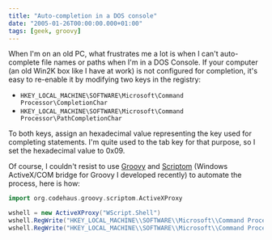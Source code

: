 ```yaml
---
title: "Auto-completion in a DOS console"
date: "2005-01-26T00:00:00.000+01:00"
tags: [geek, groovy]
---
```


When I'm on an old PC, what frustrates me a lot is when I can't auto-complete file names or paths when I'm in a DOS Console. If your computer (an old Win2K box like I have at work) is not configured for completion, it's easy to re-enable it by modifying two keys in the registry:

*   `HKEY_LOCAL_MACHINE\SOFTWARE\Microsoft\Command Processor\CompletionChar`
*   `HKEY_LOCAL_MACHINE\SOFTWARE\Microsoft\Command Processor\PathCompletionChar`

To both keys, assign an hexadecimal value representing the key used for completing statements. I'm quite used to the tab key for that purpose, so I set the hexadecimal value to 0x09.  

Of course, I couldn't resist to use [Groovy](http://groovy.codehaus.org/) and [Scriptom](http://glaforge.free.fr/weblog/groovy.codehaus.org/COM+Scripting) (Windows ActiveX/COM bridge for Groovy I developed recently) to automate the process, here is how:

```groovy
import org.codehaus.groovy.scriptom.ActiveXProxy

wshell = new ActiveXProxy("WScript.Shell")
wshell.RegWrite("HKEY_LOCAL_MACHINE\\SOFTWARE\\Microsoft\\Command Processor\\CompletionChar", 9, "REG_DWORD")
wshell.RegWrite("HKEY_LOCAL_MACHINE\\SOFTWARE\\Microsoft\\Command Processor\\PathCompletionChar", 9, "REG_DWORD")
```
